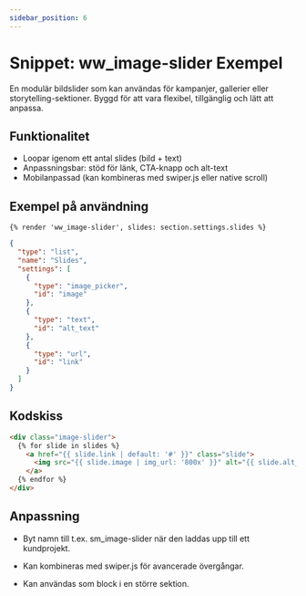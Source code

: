```yaml
---
sidebar_position: 6
---
```


# Snippet: ww_image-slider Exempel

En modulär bildslider som kan användas för kampanjer, gallerier eller storytelling-sektioner. Byggd för att vara flexibel, tillgänglig och lätt att anpassa.

## Funktionalitet

- Loopar igenom ett antal slides (bild + text)
- Anpassningsbar: stöd för länk, CTA-knapp och alt-text
- Mobilanpassad (kan kombineras med swiper.js eller native scroll)

## Exempel på användning

```liquid
{% render 'ww_image-slider', slides: section.settings.slides %}
```

```json
{
  "type": "list",
  "name": "Slides",
  "settings": [
    {
      "type": "image_picker",
      "id": "image"
    },
    {
      "type": "text",
      "id": "alt_text"
    },
    {
      "type": "url",
      "id": "link"
    }
  ]
}
```

## Kodskiss

```html
<div class="image-slider">
  {% for slide in slides %}
    <a href="{{ slide.link | default: '#' }}" class="slide">
      <img src="{{ slide.image | img_url: '800x' }}" alt="{{ slide.alt_text }}">
    </a>
  {% endfor %}
</div>
```

## Anpassning
- Byt namn till t.ex. sm_image-slider när den laddas upp till ett kundprojekt.

- Kan kombineras med swiper.js för avancerade övergångar.

- Kan användas som block i en större sektion.